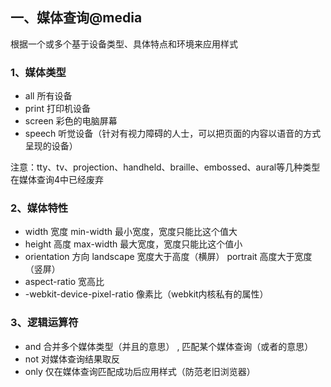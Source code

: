 ## 一、媒体查询@media
根据一个或多个基于设备类型、具体特点和环境来应用样式
### 1、媒体类型
- all			所有设备
- print		打印机设备
- screen		彩色的电脑屏幕
- speech		听觉设备（针对有视力障碍的人士，可以把页面的内容以语音的方式呈现的设备）

注意：tty、tv、projection、handheld、braille、embossed、aural等几种类型在媒体查询4中已经废弃
    
### 2、媒体特性
- width		宽度
    min-width	最小宽度，宽度只能比这个值大
- height		高度
    max-width	最大宽度，宽度只能比这个值小
- orientation	方向
    landscape	宽度大于高度（横屏）
    portrait	高度大于宽度（竖屏）
- aspect-ratio				宽高比
- -webkit-device-pixel-ratio 	像素比（webkit内核私有的属性）
    
### 3、逻辑运算符
- and		合并多个媒体类型（并且的意思）
,		匹配某个媒体查询（或者的意思）
- not		对媒体查询结果取反
- only	仅在媒体查询匹配成功后应用样式（防范老旧浏览器）